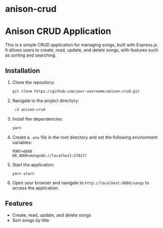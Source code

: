 # anison-crud

# Anison CRUD Application

This is a simple CRUD application for managing songs, built with Express.js. It allows users to create, read, update, and delete songs, with features such as sorting and searching.

## Installation

1. Clone the repository:

    ```bash
    git clone https://github.com/your-username/anison-crud.git
    ```

2. Navigate to the project directory:
    ```bash
     cd anison-crud
    ```
3. Install the dependencies:
    ```bash
    yarn
    ```
4. Create a `.env` file in the root directory and set the following environment variables:
    ```plaintext
    PORT=8888
    DB_ADDR=mongodb://localhost:27017/
    ```
5. Start the application:
    ```bash
    yarn start
    ```
6. Open your browser and navigate to `http://localhost:8888/songs` to access the application.

## Features

-   Create, read, update, and delete songs
-   Sort songs by title
